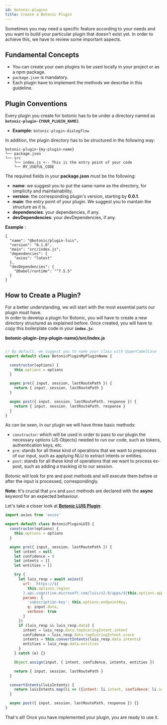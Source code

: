 ```yaml
---
id: botonic-plugins
title: Create a Botonic Plugin
---
```


Sometimes you may need a specific feature according to your needs and you want to build 
your particular plugin that doesn't exist yet. In order to achieve this, we have to review some important aspects.

## Fundamental Concepts
* You can create your own plugins to be used locally in your project or as a npm package.
* `package.json` is mandatory.
* Each plugin have to implement the methods we describe in this guideline.

## Plugin Conventions

Every plugin you create for botonic has to be under a directory named as  
**`botonic-plugin-{YOUR_PLUGIN_NAME}`**.  
* **Example:** `botonic-plugin-dialogflow`

In addition, the plugin directory has to be structured in the following way:
``` 
botonic-plugin-{my-plugin-name}
└── package.json
└── src
    └── index.js <-- This is the entry point of your code
    └── MY_USEFUL_CODE
```

The required fields in your **package.json** must be the following:
  * **name**: we suggest you to put the same name as the directory, for simplicity and maintainability.
  * **version**: the corresponding plugin's version, starting by **0.0.1**.
  * **main**: the entry point of your plugin. We suggest you to mantain the structure as it is. 
  * **dependencies**: your dependencies, if any.
  * **devDependencies**: your devDependencies, if any.  

**Example** :

```
{
  "name": "@botonic/plugin-luis",
  "version": "0.1.0",
  "main": "src/index.js",
  "dependencies": {
    "axios": "latest"
  },
  "devDependencies": {
    "@babel/runtime": "^7.5.5"
  }
}
```

## How to Create a Plugin? 

For a better understanding, we will start with the most essential parts our plugin must have.  
In order to develop a plugin for Botonic, you will have to create a new directory structured as explained before.
Once created, you will have to copy this boilerplate code in your **`index.js`**:

**botonic-plugin-{my-plugin-name}/src/index.js**

```javascript

// By default, we suggest you to name your class with UpperCamelCase
export default class BotonicPluginMyPluginName {

  constructor(options) {
    this.options = options
  }

  async pre({ input, session, lastRoutePath }) {
    return { input, session, lastRoutePath }
  }

  async post({ input, session, lastRoutePath, response }) {
    return { input, session, lastRoutePath, response }
  }
}

```

As can be seen, in our plugin we will have three basic methods:
* `constructor`: which will be used in order to pass to our plugin the necessary options (JS Objects) needed to run our code,
such as tokens, authentication keys, etc.
* `pre`: stands for all these kind of operations that we want to preprocess of our input, such as applying NLU to extract intents or entities.
* `post`: stands for all these kind of operations that we want to process ex-post, such as adding a tracking id to our session.

Botonic will look for pre and post methods and will execute them before or after the input is processed, correspondingly.

**Note:** It's crucial that `pre` and `post` methods are declared with the **async** keyword for an expected behaviour.

Let's take a closer look at [**<u>Botonic LUIS Plugin</u>**](https://github.com/hubtype/botonic/tree/master/packages/botonic-plugin-luis):

```js
import axios from 'axios'

export default class BotonicPluginLUIS {
  constructor(options) {
    this.options = options
  }

  async pre({ input, session, lastRoutePath }) {
    let intent = null
    let confidence = 0
    let intents = []
    let entities = []

    try {
      let luis_resp = await axios({
        url: `https://${
          this.options.region
        }.api.cognitive.microsoft.com/luis/v2.0/apps/${this.options.appID}`,
        params: {
          'subscription-key': this.options.endpointKey,
          q: input.data,
          verbose: true
        }
      })
      if (luis_resp && luis_resp.data) {
        intent = luis_resp.data.topScoringIntent.intent
        confidence = luis_resp.data.topScoringIntent.score
        intents = this.convertIntents(luis_resp.data.intents)
        entities = luis_resp.data.entities
      }
    } catch (e) {}

    Object.assign(input, { intent, confidence, intents, entities })

    return { input, session, lastRoutePath }
  }

  convertIntents(luisIntents) {
    return luisIntents.map(li => ({intent: li.intent, confidence: li.score}))
  }

  async post({ input, session, lastRoutePath, response }) {}
}
```

That's all! Once you have implemented your plugin, you are ready to use it.
